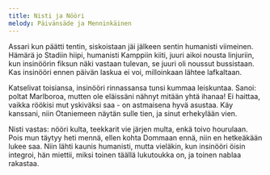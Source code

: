 ```yaml
---
title: Nisti ja Nööri
melody: Päivänsäde ja Menninkäinen
---
```


Assari kun päätti tentin,
siskoistaan jäi jälkeen sentin
humanisti viimeinen.
Hämärä jo Stadiin hiipi,
humanisti Kamppiin kiiti,
juuri aikoi nousta linjuriin,
kun insinöörin fiksun näki
vastaan tulevan,
se juuri oli noussut bussistaan.
Kas insinööri ennen päivän
laskua ei voi,
milloinkaan lähtee lafkaltaan.

Katselivat toisiansa,
insinööri rinnassansa
tunsi kummaa leiskuntaa.
Sanoi: poltat Marlboroa,
mutten ole eläissäni
nähnyt mitään yhtä ihanaa!
Ei haittaa, vaikka röökisi
mut yskiväksi saa -
on astmaisena hyvä asustaa.
Käy kanssani, niin Otaniemeen
näytän sulle tien,
ja sinut erhekylään vien.

Nisti vastas: nööri kulta,
teekkarit vie järjen multa,
enkä toivo hourulaan.
Pois mun täytyy heti mennä,
ellen kohta Dommaan ennä,
niin en hetkeäkään lukee saa.
Niin lähti kaunis humanisti,
mutta vieläkin,
kun insinööri öisin integroi,
hän miettii, miksi toinen täällä
lukutoukka on,
ja toinen nablaa rakastaa.
